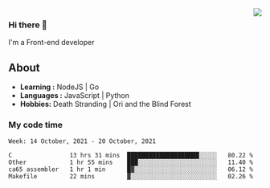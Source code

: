 <img align='right' src="https://github-readme-stats.vercel.app/api?username=strugglebak&show_icons=true">

### Hi there 👋

I'm a Front-end developer

## About

-  **Learning :** NodeJS | Go
-  **Languages :** JavaScript | Python
-  **Hobbies:** Death Stranding | Ori and the Blind Forest

### My code time

<!--START_SECTION:waka-->
```text
Week: 14 October, 2021 - 20 October, 2021

C                13 hrs 31 mins  ████████████████████░░░░░   80.22 % 
Other            1 hr 55 mins    ███░░░░░░░░░░░░░░░░░░░░░░   11.40 % 
ca65 assembler   1 hr 1 min      █▓░░░░░░░░░░░░░░░░░░░░░░░   06.12 % 
Makefile         22 mins         ▓░░░░░░░░░░░░░░░░░░░░░░░░   02.26 % 
```
<!--END_SECTION:waka-->
